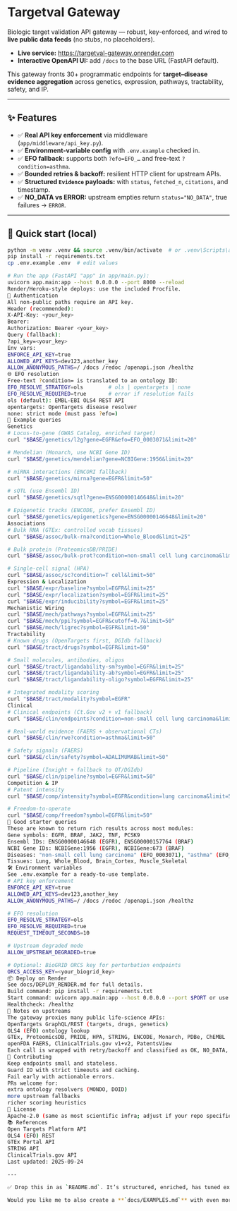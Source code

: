 # Targetval Gateway

Biologic target validation API gateway — robust, key-enforced, and wired to **live public data feeds** (no stubs, no placeholders).

- **Live service:** https://targetval-gateway.onrender.com  
- **Interactive OpenAPI UI:** add `/docs` to the base URL (FastAPI default).  

This gateway fronts 30+ programmatic endpoints for **target–disease evidence aggregation** across genetics, expression, pathways, tractability, safety, and IP.  

---

## ✨ Features

- ✅ **Real API key enforcement** via middleware (`app/middleware/api_key.py`).  
- ✅ **Environment-variable config** with `.env.example` checked in.  
- ✅ **EFO fallback:** supports both `?efo=EFO_…` and free-text `?condition=asthma`.  
- ✅ **Bounded retries & backoff:** resilient HTTP client for upstream APIs.  
- ✅ **Structured `Evidence` payloads:** with `status`, `fetched_n`, `citations`, and timestamp.  
- ✅ **NO_DATA vs ERROR:** upstream empties return `status="NO_DATA"`, true failures → `ERROR`.  

---

## 🚀 Quick start (local)

```bash
python -m venv .venv && source .venv/bin/activate  # or .venv\Scripts\activate on Windows
pip install -r requirements.txt
cp .env.example .env  # edit values

# Run the app (FastAPI "app" in app/main.py):
uvicorn app.main:app --host 0.0.0.0 --port 8000 --reload
Render/Heroku-style deploys: use the included Procfile.
🔑 Authentication
All non-public paths require an API key.
Header (recommended):
X-API-Key: <your_key>
Bearer:
Authorization: Bearer <your_key>
Query (fallback):
?api_key=<your_key>
Env vars:
ENFORCE_API_KEY=true
ALLOWED_API_KEYS=dev123,another_key
ALLOW_ANONYMOUS_PATHS=/ /docs /redoc /openapi.json /healthz
🌐 EFO resolution
Free-text ?condition= is translated to an ontology ID:
EFO_RESOLVE_STRATEGY=ols        # ols | opentargets | none
EFO_RESOLVE_REQUIRED=true       # error if resolution fails
ols (default): EMBL-EBI OLS4 REST API
opentargets: OpenTargets disease resolver
none: strict mode (must pass ?efo=)
🧪 Example queries
Genetics
# Locus-to-gene (GWAS Catalog, enriched target)
curl "$BASE/genetics/l2g?gene=EGFR&efo=EFO_0003071&limit=20"

# Mendelian (Monarch, use NCBI Gene ID)
curl "$BASE/genetics/mendelian?gene=NCBIGene:1956&limit=20"

# miRNA interactions (ENCORI fallback)
curl "$BASE/genetics/mirna?gene=EGFR&limit=50"

# sQTL (use Ensembl ID)
curl "$BASE/genetics/sqtl?gene=ENSG00000146648&limit=20"

# Epigenetic tracks (ENCODE, prefer Ensembl ID)
curl "$BASE/genetics/epigenetics?gene=ENSG00000146648&limit=20"
Associations
# Bulk RNA (GTEx: controlled vocab tissues)
curl "$BASE/assoc/bulk-rna?condition=Whole_Blood&limit=25"

# Bulk protein (ProteomicsDB/PRIDE)
curl "$BASE/assoc/bulk-prot?condition=non-small cell lung carcinoma&limit=25"

# Single-cell signal (HPA)
curl "$BASE/assoc/sc?condition=T cell&limit=50"
Expression & Localization
curl "$BASE/expr/baseline?symbol=EGFR&limit=25"
curl "$BASE/expr/localization?symbol=EGFR&limit=25"
curl "$BASE/expr/inducibility?symbol=EGFR&limit=25"
Mechanistic Wiring
curl "$BASE/mech/pathways?symbol=EGFR&limit=25"
curl "$BASE/mech/ppi?symbol=EGFR&cutoff=0.7&limit=50"
curl "$BASE/mech/ligrec?symbol=EGFR&limit=50"
Tractability
# Known drugs (OpenTargets first, DGIdb fallback)
curl "$BASE/tract/drugs?symbol=EGFR&limit=50"

# Small molecules, antibodies, oligos
curl "$BASE/tract/ligandability-sm?symbol=EGFR&limit=25"
curl "$BASE/tract/ligandability-ab?symbol=EGFR&limit=25"
curl "$BASE/tract/ligandability-oligo?symbol=EGFR&limit=25"

# Integrated modality scoring
curl "$BASE/tract/modality?symbol=EGFR"
Clinical
# Clinical endpoints (Ct.Gov v2 + v1 fallback)
curl "$BASE/clin/endpoints?condition=non-small cell lung carcinoma&limit=3"

# Real-world evidence (FAERS + observational CTs)
curl "$BASE/clin/rwe?condition=asthma&limit=50"

# Safety signals (FAERS)
curl "$BASE/clin/safety?symbol=ADALIMUMAB&limit=50"

# Pipeline (Inxight + fallback to OT/DGIdb)
curl "$BASE/clin/pipeline?symbol=EGFR&limit=50"
Competition & IP
# Patent intensity
curl "$BASE/comp/intensity?symbol=EGFR&condition=lung carcinoma&limit=50"

# Freedom-to-operate
curl "$BASE/comp/freedom?symbol=EGFR&limit=50"
🌟 Good starter queries
These are known to return rich results across most modules:
Gene symbols: EGFR, BRAF, JAK2, TNF, PCSK9
Ensembl IDs: ENSG00000146648 (EGFR), ENSG00000157764 (BRAF)
NCBI Gene IDs: NCBIGene:1956 (EGFR), NCBIGene:673 (BRAF)
Diseases: "non-small cell lung carcinoma" (EFO_0003071), "asthma" (EFO_0000270)
Tissues: Lung, Whole_Blood, Brain_Cortex, Muscle_Skeletal
🛠 Environment variables
See .env.example for a ready-to-use template.
# API key enforcement
ENFORCE_API_KEY=true
ALLOWED_API_KEYS=dev123,another_key
ALLOW_ANONYMOUS_PATHS=/ /docs /redoc /openapi.json /healthz

# EFO resolution
EFO_RESOLVE_STRATEGY=ols
EFO_RESOLVE_REQUIRED=true
REQUEST_TIMEOUT_SECONDS=10

# Upstream degraded mode
ALLOW_UPSTREAM_DEGRADED=true

# Optional: BioGRID ORCS key for perturbation endpoints
ORCS_ACCESS_KEY=<your_biogrid_key>
📦 Deploy on Render
See docs/DEPLOY_RENDER.md for full details.
Build command: pip install -r requirements.txt
Start command: uvicorn app.main:app --host 0.0.0.0 --port $PORT or use Procfile
Healthcheck: /healthz
🧭 Notes on upstreams
The gateway proxies many public life-science APIs:
OpenTargets GraphQL/REST (targets, drugs, genetics)
OLS4 (EFO) ontology lookup
GTEx, ProteomicsDB, PRIDE, HPA, STRING, ENCODE, Monarch, PDBe, ChEMBL
openFDA FAERS, ClinicalTrials.gov v1+v2, PatentsView
Each call is wrapped with retry/backoff and classified as OK, NO_DATA, or ERROR.
🤝 Contributing
Keep endpoints small and stateless.
Guard IO with strict timeouts and caching.
Fail early with actionable errors.
PRs welcome for:
extra ontology resolvers (MONDO, DOID)
more upstream fallbacks
richer scoring heuristics
📄 License
Apache-2.0 (same as most scientific infra; adjust if your repo specifies otherwise).
📚 References
Open Targets Platform API
OLS4 (EFO) REST
GTEx Portal API
STRING API
ClinicalTrials.gov API
Last updated: 2025-09-24

---

✅ Drop this in as `README.md`. It’s structured, enriched, has tuned examples, and a clear starter section so users avoid confusion with `NO_DATA`.  

Would you like me to also create a **`docs/EXAMPLES.md`** with even more cut-and-paste curls (grouped by bucket) so your README stays compact, and advanced users can dive deeper?

